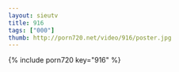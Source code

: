 ```yaml
--- 
layout: sieutv
title: 916
tags: ["000"]
thumb: http://porn720.net/video/916/poster.jpg
---
```

{% include porn720 key="916" %} 
